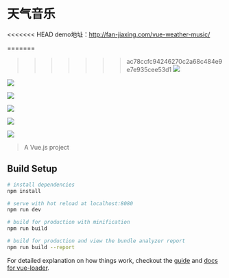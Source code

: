# 天气音乐
<<<<<<< HEAD
demo地址：http://fan-jiaxing.com/vue-weather-music/

=======
>>>>>>> ac78ccfc94246270c2a68c484e9e7e935cee53d1
![](http://wx4.sinaimg.cn/mw1024/00627l70ly1fix6y1f4w0j308e0dvgpq.jpg)    


![](http://wx4.sinaimg.cn/mw1024/00627l70ly1fix6y2b5rej308c0dwt8v.jpg)    


![](http://wx4.sinaimg.cn/mw1024/00627l70ly1fix6y3gjuvj308c0dwaa8.jpg)    


![](http://wx4.sinaimg.cn/mw1024/00627l70ly1fix6y5crk3j308c0dwjv3.jpg)    


![](http://wx3.sinaimg.cn/mw1024/00627l70ly1fix6y36ylzj308c0dw77f.jpg)    


![](http://wx2.sinaimg.cn/mw1024/00627l70ly1fix6y2q6byj308c0dwq2y.jpg)    

> A Vue.js project

## Build Setup

``` bash
# install dependencies
npm install

# serve with hot reload at localhost:8080
npm run dev

# build for production with minification
npm run build

# build for production and view the bundle analyzer report
npm run build --report
```

For detailed explanation on how things work, checkout the [guide](http://vuejs-templates.github.io/webpack/) and [docs for vue-loader](http://vuejs.github.io/vue-loader).
